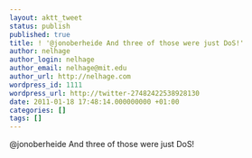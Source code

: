 ```yaml
---
layout: aktt_tweet
status: publish
published: true
title: ! '@jonoberheide And three of those were just DoS!'
author: nelhage
author_login: nelhage
author_email: nelhage@mit.edu
author_url: http://nelhage.com
wordpress_id: 1111
wordpress_url: http://twitter-27482422538928130
date: 2011-01-18 17:48:14.000000000 +01:00
categories: []
tags: []
---
```

@jonoberheide And three of those were just DoS!
